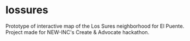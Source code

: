 # lossures
Prototype of interactive map of the Los Sures neighborhood for El Puente. Project made for NEW-INC's Create &amp; Advocate hackathon.
